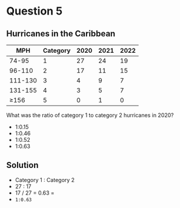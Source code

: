 # Question 5

## Hurricanes in the Caribbean

|MPH|Category|2020|2021|2022|
|-------------|---------|------|-----|-----|
|74-95|1|27|24|19|
|96-110|2|17|11|15|
|111-130|3|4|9|7|
|131-155|4|3|5|7|
|≥156|5|0|1|0|

What was the ratio of category 1 to category 2 hurricanes in 2020?

* 1:0.15
* 1:0.46
* 1:0.52
* 1:0.63

## Solution

* Category 1 : Category 2
* 27 : 17
* 17 / 27 = 0.63 =
* `1:0.63`
